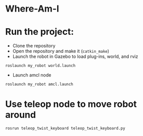 # Where-Am-I

# Run the project: 
* Clone the repository
* Open the repository and make it (`catkin_make`)
* Launch the robot in Gazebo to load plug-ins, world, and rviz
```
roslaunch my_robot world.launch
```
* Launch amcl node
```
roslaunch my_robot amcl.launch
```

# Use teleop node to move robot around
```
rosrun teleop_twist_keyboard teleop_twist_keyboard.py
```
